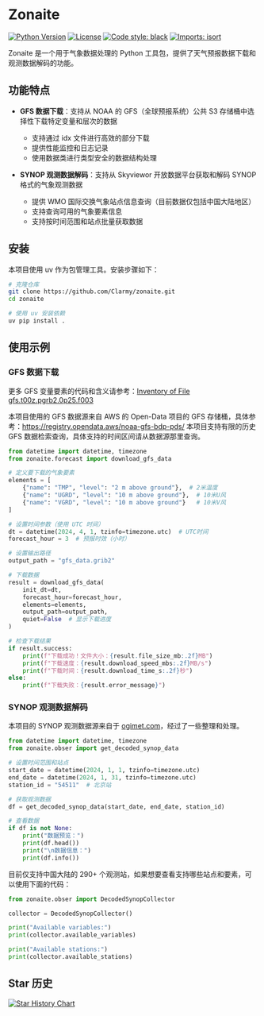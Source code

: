 # Zonaite

[![Python Version](https://img.shields.io/badge/python-3.11+-blue.svg)](https://www.python.org/downloads/)
[![License](https://img.shields.io/badge/license-MIT-green.svg)](LICENSE)
[![Code style: black](https://img.shields.io/badge/code%20style-black-000000.svg)](https://github.com/psf/black)
[![Imports: isort](https://img.shields.io/badge/%20imports-isort-%231674b1?style=flat&labelColor=ef8336)](https://pycqa.github.io/isort/)

Zonaite 是一个用于气象数据处理的 Python 工具包，提供了天气预报数据下载和观测数据解码的功能。

## 功能特点

- **GFS 数据下载**：支持从 NOAA 的 GFS（全球预报系统）公共 S3 存储桶中选择性下载特定变量和层次的数据
  - 支持通过 idx 文件进行高效的部分下载
  - 提供性能监控和日志记录
  - 使用数据类进行类型安全的数据结构处理

- **SYNOP 观测数据解码**：支持从 Skyviewor 开放数据平台获取和解码 SYNOP 格式的气象观测数据
  - 提供 WMO 国际交换气象站点信息查询（目前数据仅包括中国大陆地区）
  - 支持查询可用的气象要素信息
  - 支持按时间范围和站点批量获取数据

## 安装

本项目使用 uv 作为包管理工具。安装步骤如下：

```bash
# 克隆仓库
git clone https://github.com/Clarmy/zonaite.git
cd zonaite

# 使用 uv 安装依赖
uv pip install .
```

## 使用示例

### GFS 数据下载

更多 GFS 变量要素的代码和含义请参考：[Inventory of File gfs.t00z.pgrb2.0p25.f003](https://www.nco.ncep.noaa.gov/pmb/products/gfs/gfs.t00z.pgrb2.0p25.f003.shtml)

本项目使用的 GFS 数据源来自 AWS 的 Open-Data 项目的 GFS 存储桶，具体参考：https://registry.opendata.aws/noaa-gfs-bdp-pds/
本项目支持有限的历史 GFS 数据检索查询，具体支持的时间区间请从数据源那里查询。

```python
from datetime import datetime, timezone
from zonaite.forecast import download_gfs_data

# 定义要下载的气象要素
elements = [
    {"name": "TMP", "level": "2 m above ground"},  # 2米温度
    {"name": "UGRD", "level": "10 m above ground"},  # 10米U风
    {"name": "VGRD", "level": "10 m above ground"}   # 10米V风
]

# 设置时间参数（使用 UTC 时间）
dt = datetime(2024, 4, 1, tzinfo=timezone.utc)  # UTC时间
forecast_hour = 3  # 预报时效（小时）

# 设置输出路径
output_path = "gfs_data.grib2"

# 下载数据
result = download_gfs_data(
    init_dt=dt,
    forecast_hour=forecast_hour,
    elements=elements,
    output_path=output_path,
    quiet=False  # 显示下载进度
)

# 检查下载结果
if result.success:
    print(f"下载成功！文件大小：{result.file_size_mb:.2f}MB")
    print(f"下载速度：{result.download_speed_mbs:.2f}MB/s")
    print(f"下载时间：{result.download_time_s:.2f}秒")
else:
    print(f"下载失败：{result.error_message}")
```

### SYNOP 观测数据解码

本项目的 SYNOP 观测数据源来自于 [ogimet.com](https://www.ogimet.com/)，经过了一些整理和处理。

```python
from datetime import datetime, timezone
from zonaite.obser import get_decoded_synop_data

# 设置时间范围和站点
start_date = datetime(2024, 1, 1, tzinfo=timezone.utc)
end_date = datetime(2024, 1, 31, tzinfo=timezone.utc)
station_id = "54511"  # 北京站

# 获取观测数据
df = get_decoded_synop_data(start_date, end_date, station_id)

# 查看数据
if df is not None:
    print("数据预览：")
    print(df.head())
    print("\n数据信息：")
    print(df.info())
```

目前仅支持中国大陆的 290+ 个观测站，如果想要查看支持哪些站点和要素，可以使用下面的代码：

```python
from zonaite.obser import DecodedSynopCollector

collector = DecodedSynopCollector()

print("Available variables:")
print(collector.available_variables)

print("Available stations:")
print(collector.available_stations)
```

## Star 历史

[![Star History Chart](https://api.star-history.com/svg?repos=Clarmy/zonaite&type=Date)](https://star-history.com/#Clarmy/zonaite&Date)
